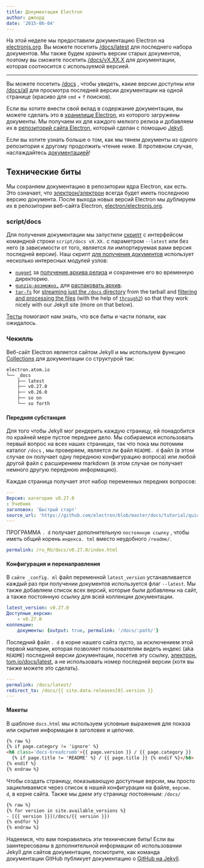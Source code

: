 ```yaml
---
title: Документация Electron
author: джлорд
date: '2015-06-04'
---
```


На этой неделе мы предоставили документацию Electron на [electronjs.org](https://electronjs.org). Вы можете посетить [/docs/latest](https://electronjs.org/docs/latest) для последнего набора документов. Мы также будем хранить версии старых документов, поэтому вы сможете посетить [/docs/vX.XX.X](https://electronjs.org/docs/v0.26.0) для документации, которая соотносится с используемой версией.

---

Вы можете посетить [/docs](https://electronjs.org/docs) , чтобы увидеть, какие версии доступны или [/docs/all](https://electronjs.org/docs/all) для просмотра последней версии документации на одной странице (красиво для `cmd` + `f` поисков).

Если вы хотите внести свой вклад в содержание документации, вы можете сделать это в [хранилище Electron](https://github.com/electron/electron/tree/master/docs), из которого загружены документы. Мы получаем их для каждого мелкого релиза и добавляем их в [репозиторий сайта Electron](http://github.com/electron/electronjs.org), который сделан с помощью [Jekyll](http://jekyllrb.com).

Если вы хотите узнать больше о том, как мы тянем документы из одного репозитория к другому продолжить чтение ниже. В противном случае, наслаждайтесь [документацией](https://electronjs.org/latest)!

## Технические биты

Мы сохраняем документацию в репозитории ядра Electron, как есть. Это означает, что [электрон/электрон](http://github.com/electron/electron) всегда будет иметь последнюю версию документа. После выхода новых версий Electron мы дублируем их в репозитории веб-сайта Electron, [electron/electronjs.org](http://github.com/electron/electronjs.org).

### script/docs

Для получения документации мы запустили [скрипт](https://github.com/electron/electronjs.org/blob/0205b5ab26c96a95121bc564c5824f92108677e0/script/docs) с интерфейсом командной строки `script/docs vX.XX.` с параметром `--latest` или без него (в зависимости от того, является ли импортируемая вами версия последней версии). Наш скрипт [для получения документов](https://github.com/electron/electronjs.org/blob/0205b5ab26c96a95121bc564c5824f92108677e0/lib/fetch-docs.js) использует несколько интересных модулей узлов:

- [`nugget`](http://npmjs.com/nugget) за [получение архива релиза](https://github.com/electron/electronjs.org/blob/0205b5ab26c96a95121bc564c5824f92108677e0/lib/fetch-docs.js#L40-L43) и сохранение его во временную директорию.
- [`gunzip-возможно,`](http://npmsjs.com/gunzip-maybe) для [распаковать архив](https://github.com/electron/electronjs.org/blob/0205b5ab26c96a95121bc564c5824f92108677e0/lib/fetch-docs.js#L95).
- [`tar-fs`](http://npmjs.com/tar-fs) for [streaming just the `/docs` directory](https://github.com/electron/electronjs.org/blob/0205b5ab26c96a95121bc564c5824f92108677e0/lib/fetch-docs.js#L63-L65) from the tarball and [filtering and processing the files](https://github.com/electron/electronjs.org/blob/0205b5ab26c96a95121bc564c5824f92108677e0/lib/fetch-docs.js#L68-L78) (with the help of [`through2`](http://npmjs.com/through2)) so that they work nicely with our Jekyll site (more on that below).

[Тесты](https://github.com/electron/electronjs.org/tree/gh-pages/spec) помогают нам знать, что все биты и части попали, как ожидалось.

### Чекилль

Веб-сайт Electron является сайтом Jekyll и мы используем функцию [Collections](http://jekyllrb.com/docs/collections/) для документации со структурой так:

```bash
electron.atom.io
└── _docs
    ├── latest
    ├── v0.27.0
    ├── v0.26.0
    ├── so on
    └── so forth
```

#### Передняя субстанция

Для того чтобы Jekyll мог рендерить каждую страницу, ей понадобится по крайней мере пустое переднее дело. Мы собираемся использовать первый вопрос на всех наших страницах, так что пока мы потомим каталог `/docs` , мы проверяем, является ли файл `README. d` файл (в этом случае он получает одну переднюю конфигурацию вопроса) или любой другой файл с расширением markdown (в этом случае он получает немного другую переднюю информацию).

Каждая страница получает этот набор переменных передних вопросов:

```yaml
---
Версия: категория v0.27.0
: Учебник
заголовок: 'Быстрый старт'
source_url: 'https://github.com/electron/blob/master/docs/tutorial/quick-start.md'
---
```

ПРОГРАММА `. d` получает дополнительную `постоянную ссылку` , чтобы иметь общий корень `индекса. tml` вместо неудобного `/readme/`.

```yaml
permalink: /ru_RU/docs/v0.27.0/index.html
```

#### Конфигурация и перенаправления

В `сайте _config. ml` файл переменной `latest_version` устанавливается каждый раз при получении документов используется флаг `--latest`. Мы также добавляем список всех версий, которые были добавлены на сайт, а также постоянную ссылку для всей коллекции документации.

```yaml
latest_version: v0.27.0
Доступные_версии:
    - v0.27.0
коллекции:
    документы: {output: true, permalink: '/docs/:path/'}
```

Последний файл `. d` в корне нашего сайта пусто, за исключением этой первой материи, которая позволяет пользователям видеть индекс (aka `README`) последней версии документации, посетив эту ссылку, [электрон. tom.io/docs/latest](https://electronjs.org/docs/latest), а не использовать номер последней версии (хотя вы также можете это сделать).

```yaml
---
permalink: /docs/latest/
redirect_to: /docs/{{ site.data.releases[0].version }}
---
```

#### Макеты

В шаблоне `docs.html` мы используем условные выражения для показа или скрытия информации в заголовке и цепочке.

```html
{% raw %}
{% if page.category != 'ignore' %}
<h6 class='docs-breadcrumb'>{{ page.version }} / {{ page.category }}
  {% if page.title != 'README' %} / {{ page.title }} {% endif %}</h6>
{% endif %}
{% endraw %}
```

Чтобы создать страницу, показывающую доступные версии, мы просто зацикливаемся через список в нашей конфигурации на файле, `версии. d`, в корне сайта. Также мы даем эту страницу постоянным: `/docs/`

```html
{% raw %}
{% for version in site.available_versions %}
- [{{ version }}](/docs/{{ version }})
{% endfor %}
{% endraw %}
```

Надеемся, что вам понравились эти технические биты! Если вы заинтересованы в дополнительной информации об использовании Jekyll для сайтов документации, посмотрите, как команда документации GitHub публикует документацию о [GitHub на Jekyll](https://github.com/blog/1939-how-github-uses-github-to-document-github).


